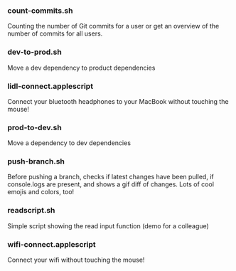 ### count-commits.sh

Counting the number of Git commits for a user or get an overview of the number of commits for all users.

### dev-to-prod.sh

Move a dev dependency to product dependencies

### lidl-connect.applescript

Connect your bluetooth headphones to your MacBook without touching the mouse!

### prod-to-dev.sh

Move a dependency to dev dependencies

### push-branch.sh

Before pushing a branch, checks if latest changes have been pulled, if console.logs are present, and shows a gif diff of changes. Lots of cool emojis and colors, too!

### readscript.sh

Simple script showing the read input function (demo for a colleague)

### wifi-connect.applescript

Connect your wifi without touching the mouse!
